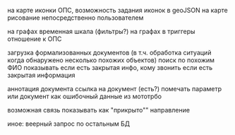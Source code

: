 на карте иконки ОПС, возможность задания иконок в geoJSON
на карте рисование  непосредственно пользователем

на графах временная шкала (фильтры?)
на графах в триггеры отношение к ОПС

загрузка формализованных документов (в т.ч. обработка ситуаций когда обнаружено несколько похожих объектов)
поиск по похожим ФИО
показывать если есть закрытая инфо, кому звонить если есть закрытая информация

аннотация документа
ссылка на документ (есть?)
помечать параметр или документ как ошибочный
данные из мототрбо

возможная связь
показывать как "прикрыто"" направление

иное: веерный запрос по остальным БД
